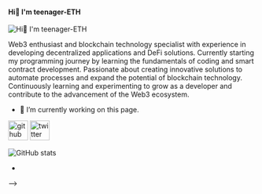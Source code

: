 #### Hi👋 I'm teenager-ETH
![Hi👋 I'm teenager-ETH](https://arturssmirnovs.github.io/github-profile-readme-generator/images/banner.png)

Web3 enthusiast and blockchain technology specialist with experience in developing decentralized applications and DeFi solutions. Currently starting my programming journey by learning the fundamentals of coding and smart contract development. Passionate about creating innovative solutions to automate processes and expand the potential of blockchain technology. Continuously learning and experimenting to grow as a developer and contribute to the advancement of the Web3 ecosystem.

- 🔭 I’m currently working on this page. 


[<img src='https://cdn.jsdelivr.net/npm/simple-icons@3.0.1/icons/github.svg' alt='github' height='40'>](https://github.com/teenager-ETH)  [<img src='https://cdn.jsdelivr.net/npm/simple-icons@3.0.1/icons/twitter.svg' alt='twitter' height='40'>](https://twitter.com/https://x.com/Maksym010101)  

![GitHub stats](https://github-readme-stats.vercel.app/api?username=teenager-ETH&show_icons=true)  





- 
-->
